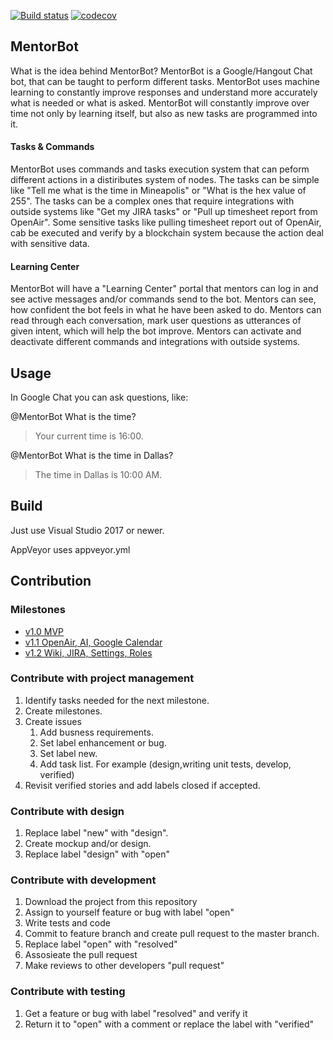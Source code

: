 [![Build status](https://ci.appveyor.com/api/projects/status/0sjergot9u18yu4o/branch/master?svg=true)](https://ci.appveyor.com/project/rosenkolev/mentorbot/branch/master)
[![codecov](https://codecov.io/gh/MentorSource/mentorbot/branch/master/graph/badge.svg)](https://codecov.io/gh/MentorSource/mentorbot)

## MentorBot

What is the idea behind MentorBot? MentorBot is a Google/Hangout Chat bot, that can be taught to perform different tasks.
MentorBot uses machine learning to constantly improve responses and understand more accurately what is needed or what is asked.
MentorBot will constantly improve over time not only by learning itself, but also as new tasks are programmed into it.

#### Tasks & Commands

MentorBot uses commands and tasks execution system that can peform different actions in a distiributes system of nodes.
The tasks can be simple like "Tell me what is the time in Mineapolis" or "What is the hex value of 255".
The tasks can be a complex ones that require integrations with outside systems like "Get my JIRA tasks" or "Pull up timesheet report from OpenAir".
Some sensitive tasks like pulling timesheet report out of OpenAir, cab be executed and verify by a blockchain system because the action deal with sensitive data.

#### Learning Center

MentorBot will have a "Learning Center" portal that mentors can log in and see active messages and/or commands send to the bot.
Mentors can see, how confident the bot feels in what he have been asked to do. Mentors can read through each conversation, mark user questions as utterances of given intent, which will help the bot improve.
Mentors can activate and deactivate different commands and integrations with outside systems.

## Usage

In Google Chat you can ask questions, like:

@MentorBot What is the time?
> Your current time is 16:00.

@MentorBot What is the time in Dallas?
> The time in Dallas is 10:00 AM.

## Build

Just use Visual Studio 2017 or newer.

AppVeyor uses appveyor.yml

## Contribution

### Milestones
* [v1.0 MVP](https://github.com/MentorSource/mentorbot/milestone/1?closed=1)
* [v1.1 OpenAir, AI, Google Calendar](https://github.com/MentorSource/mentorbot/milestone/2?closed=1)
* [v1.2 Wiki, JIRA, Settings, Roles](https://github.com/MentorSource/mentorbot/milestone/3?closed=1)

### Contribute with project management

1. Identify tasks needed for the next milestone.
2. Create milestones.
3. Create issues
	1. Add busness requirements.
	2. Set label enhancement or bug.
    3. Set label new.
    4. Add task list. For example (design,writing unit tests, develop, verified)
4. Revisit verified stories and add labels closed if accepted. 

### Contribute with design

1. Replace label "new" with "design".
2. Create mockup and/or design.
3. Replace label "design" with "open"

### Contribute with development

1. Download the project from this repository
2. Assign to yourself feature or bug with label "open"
3. Write tests and code
4. Commit to feature branch and create pull request to the master branch.
5. Replace label "open" with "resolved"
6. Assosieate the pull request
0. Make reviews to other developers "pull request"

### Contribute with testing

1. Get a feature or bug with label "resolved" and verify it
2. Return it to "open" with a comment or replace the label with "verified"
